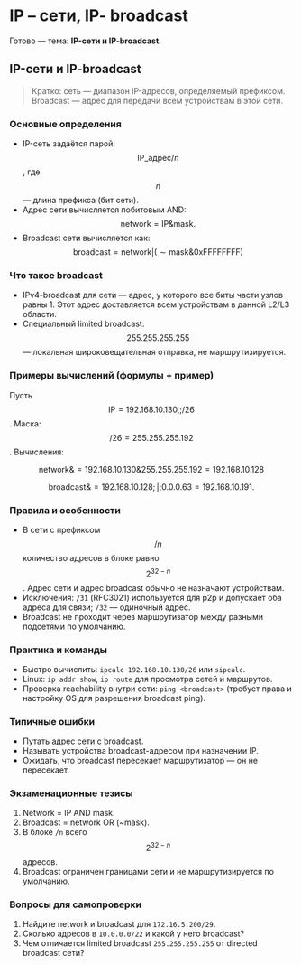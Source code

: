 # IP – сети, IP- broadcast

Готово — тема: **IP-сети и IP-broadcast**.

## IP-сети и IP-broadcast

> Кратко: сеть — диапазон IP-адресов, определяемый префиксом. Broadcast — адрес для передачи всем устройствам в этой сети.

### Основные определения

* IP-сеть задаётся парой: $$\text{IP_адрес}/n$$, где $$n$$ — длина префикса (бит сети).
* Адрес сети вычисляется побитовым AND: $$\text{network} = \text{IP} \& \text{mask}.$$
* Broadcast сети вычисляется как: $$\text{broadcast}=\text{network}|(\sim\text{mask}\&\text{0xFFFFFFFF})$$

### Что такое broadcast

* IPv4-broadcast для сети — адрес, у которого все биты части узлов равны 1. Этот адрес доставляется всем устройствам в данной L2/L3 области.
* Специальный limited broadcast: $$255.255.255.255$$ — локальная широковещательная отправка, не маршрутизируется.

### Примеры вычислений (формулы + пример)

Пусть $$\text{IP}=192.168.10.130,; /26$$. Маска: $$/26 = 255.255.255.192$$. Вычисления:

$$
\text{network} \&= 192.168.10.130 \& 255.255.255.192 = 192.168.10.128
$$

$$
\text{broadcast} \&= 192.168.10.128;|;0.0.0.63 = 192.168.10.191.
$$

### Правила и особенности

* В сети с префиксом $$/n$$ количество адресов в блоке равно $$2^{32-n}$$. Адрес сети и адрес broadcast обычно не назначают устройствам.
* Исключения: `/31` (RFC3021) используется для p2p и допускает оба адреса для связи; `/32` — одиночный адрес.
* Broadcast не проходит через маршрутизатор между разными подсетями по умолчанию.

### Практика и команды

* Быстро вычислить: `ipcalc 192.168.10.130/26` или `sipcalc`.
* Linux: `ip addr show`, `ip route` для просмотра сетей и маршрутов.
* Проверка reachability внутри сети: `ping <broadcast>` (требует права и настройку OS для разрешения broadcast ping).

### Типичные ошибки

* Путать адрес сети с broadcast.
* Называть устройства broadcast-адресом при назначении IP.
* Ожидать, что broadcast пересекает маршрутизатор — он не пересекает.

### Экзаменационные тезисы

1. Network = IP AND mask.
2. Broadcast = network OR (\~mask).
3. В блоке `/n` всего $$2^{32-n}$$ адресов.
4. Broadcast ограничен границами сети и не маршрутизируется по умолчанию.

### Вопросы для самопроверки

1. Найдите network и broadcast для `172.16.5.200/29`.
2. Сколько адресов в `10.0.0.0/22` и какой у него broadcast?
3. Чем отличается limited broadcast `255.255.255.255` от directed broadcast сети?
